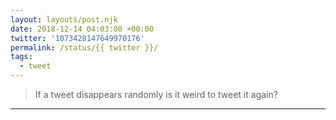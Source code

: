 ```yaml
---
layout: layouts/post.njk
date: 2018-12-14 04:03:08 +00:00
twitter: '1073428147649970176'
permalink: /status/{{ twitter }}/
tags: 
  - tweet
---
```


> If a tweet disappears randomly is it weird to tweet it again?

---
